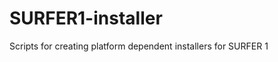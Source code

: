 SURFER1-installer
=================

Scripts for creating platform dependent installers for SURFER 1
